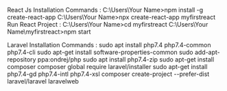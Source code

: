 React Js Installation Commands :
C:\Users\Your Name>npm install -g create-react-app
C:\Users\Your Name>npx create-react-app myfirstreact
Run React Project :
C:\Users\Your Name>cd myfirstreact
C:\Users\Your Name\myfirstreact>npm start

Laravel Installation Commands :
sudo apt install php7.4 php7.4-common php7.4-cli
sudo apt-get install software-properties-common
sudo add-apt-repository ppa:ondrej/php
sudo apt install php7.4-zip
sudo  apt-get install composer
composer global require laravel/installer
sudo apt-get install php7.4-gd php7.4-intl php7.4-xsl
composer create-project --prefer-dist laravel/laravel laravelweb



